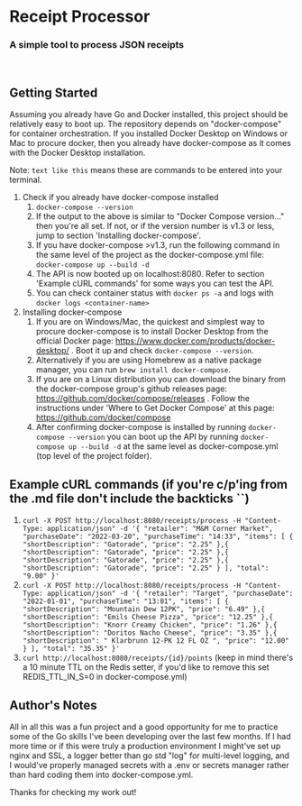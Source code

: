 # Receipt Processor
### A simple tool to process JSON receipts

<br>

## Getting Started
Assuming you already have Go and Docker installed, this project should be relatively
easy to boot up. The repository depends on "docker-compose" for container orchestration.
If you installed Docker Desktop on Windows or Mac to procure docker, then you already
have docker-compose as it comes with the Docker Desktop installation.

Note: `text like this` means these are commands to be entered into your terminal.

1. Check if you already have docker-compose installed
    1. `docker-compose --version`
    2. If the output to the above is similar to "Docker Compose version..." then you're all set. If not, or if the version number is v1.3 or less, jump to section 'Installing docker-compose'.
    3. If you have docker-compose >v1.3, run the following command in the same level of the project as the docker-compose.yml file:
    `docker-compose up --build -d`
    4. The API is now booted up on localhost:8080. Refer to section 'Example cURL commands' for some ways you can test the API.
    5. You can check container status with `docker ps -a` and logs with `docker logs <container-name>`
2. Installing docker-compose
    1. If you are on Windows/Mac, the quickest and simplest way to procure docker-compose is to install Docker Desktop from the official Docker page: https://www.docker.com/products/docker-desktop/ . Boot it up and check `docker-compose --version`.
    2. Alternatively if you are using Homebrew as a native package manager, you can run `brew install docker-compose`.
    3. If you are on a Linux distribution you can download the binary from the docker-compose group's github releases page: https://github.com/docker/compose/releases . Follow the instructions under 'Where to Get Docker Compose' at this page: https://github.com/docker/compose
    4. After confirming docker-compose is installed by running `docker-compose --version` you can boot up the API by running `docker-compose up --build -d` at the same level as docker-compose.yml (top level of the project folder).

## Example cURL commands (if you're c/p'ing from the .md file don't include the backticks ``)
1. `curl -X POST http://localhost:8080/receipts/process -H "Content-Type: application/json" -d '{ "retailer": "M&M Corner Market", "purchaseDate": "2022-03-20", "purchaseTime": "14:33", "items": [ { "shortDescription": "Gatorade", "price": "2.25" },{ "shortDescription": "Gatorade", "price": "2.25" },{ "shortDescription": "Gatorade", "price": "2.25" },{ "shortDescription": "Gatorade", "price": "2.25" } ], "total": "9.00" }'`
2. `curl -X POST http://localhost:8080/receipts/process -H "Content-Type: application/json" -d '{ "retailer": "Target", "purchaseDate": "2022-01-01", "purchaseTime": "13:01", "items": [ { "shortDescription": "Mountain Dew 12PK", "price": "6.49" },{ "shortDescription": "Emils Cheese Pizza", "price": "12.25" },{ "shortDescription": "Knorr Creamy Chicken", "price": "1.26" },{ "shortDescription": "Doritos Nacho Cheese", "price": "3.35" },{ "shortDescription": " Klarbrunn 12-PK 12 FL OZ ", "price": "12.00" } ], "total": "35.35" }'`
3. `curl http://localhost:8080/receipts/{id}/points` (keep in mind there's a 10 minute TTL on the Redis setter, if you'd like to remove this set REDIS_TTL_IN_S=0 in docker-compose.yml)

## Author's Notes
All in all this was a fun project and a good opportunity for me to practice some of the Go skills I've been developing over the last few months. If I had more time or if this were truly a production environment I might've set up nginx and SSL, a logger better than go std "log" for multi-level logging, and I would've properly managed secrets with a .env or secrets manager rather than hard coding them into docker-compose.yml.

Thanks for checking my work out!
